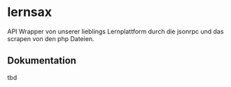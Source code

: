 # lernsax
API Wrapper von unserer lieblings Lernplattform durch die jsonrpc und das scrapen von den php Dateien.


## Dokumentation
tbd
